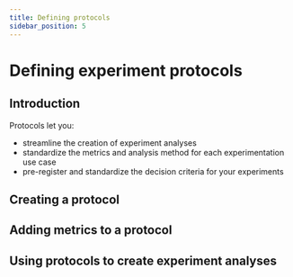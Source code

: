 ```yaml
---
title: Defining protocols
sidebar_position: 5
---
```


# Defining experiment protocols

## Introduction

Protocols let you:
- streamline the creation of experiment analyses
- standardize the metrics and analysis method for each experimentation use case
- pre-register and standardize the decision criteria for your experiments

## Creating a protocol

## Adding metrics to a protocol

## Using protocols to create experiment analyses